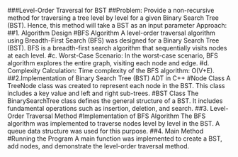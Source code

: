 ###Level-Order Traversal for BST
##Problem:
Provide a non-recursive method for traversing a tree level by level for a given Binary Search Tree (BST). Hence,
this method will take a BST as an input parameter
Approach:
##1. Algorithm Design
#BFS Algorithm
A level-order traversal algorithm using Breadth-First Search (BFS) was designed for a Binary Search Tree (BST).
BFS is a breadth-first search algorithm that sequentially visits nodes at each level.
#c. Worst-Case Scenario:
In the worst-case scenario, BFS algorithm explores the entire graph, visiting each node and edge.
#d. Complexity Calculation:
Time complexity of the BFS algorithm: O(V+E).
##2.Implementation of Binary Search Tree (BST) ADT in C++
#Node Class
A TreeNode class was created to represent each node in the BST. This class includes a key value and left and
right sub-trees.
#BST Class
The BinarySearchTree class defines the general structure of a BST. It includes fundamental operations such as
insertion, deletion, and search.
##3. Level-Order Traversal Method
#Implementation of BFS Algorithm
The BFS algorithm was implemented to traverse nodes level by level in the BST. A queue data structure
was used for this purpose.
##4. Main Method
#Running the Program
A main function was implemented to create a BST, add nodes, and demonstrate the level-order traversal
method.

